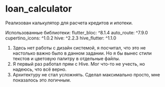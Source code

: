 # loan_calculator

Реализован калькулятор для расчета кредитов и ипотеки.

Использованные библиотеки:
  flutter_bloc: ^8.1.4
  auto_route: ^7.9.0
  cupertino_icons: ^1.0.2
  hive: ^2.2.3
  hive_flutter: ^1.1.0

1) Здесь нет работы с дизайн системой, я посчитал, что это не настолько важно было в данном задании. Но я бы вынес стили текстов и цветовую палитру в отдельные файлы.
2) Я первый раз работал прям с Hive. Мог что-то не учесть, но надеюсь, что всё верно.
3) Архитектуру не стал усложнять. Сделал максимально просто, мне показалось это логичным.
